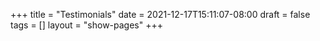 +++
title = "Testimonials"
date = 2021-12-17T15:11:07-08:00
draft = false
tags = []
layout = "show-pages"
+++
